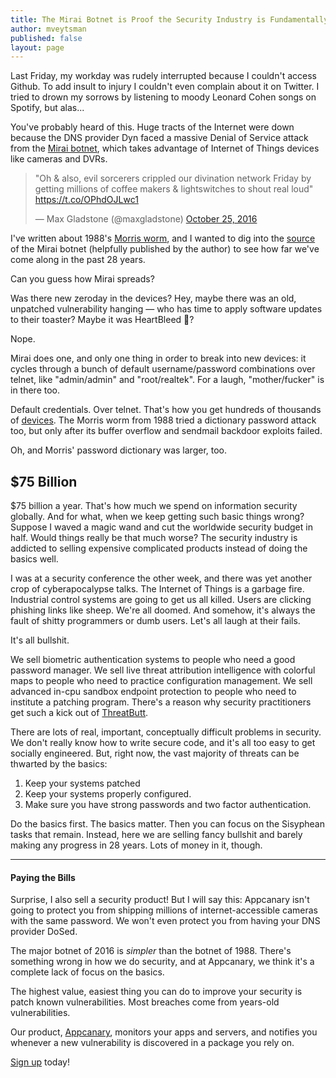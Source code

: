 ```yaml
---
title: The Mirai Botnet is Proof the Security Industry is Fundamentally Broken
author: mveytsman
published: false
layout: page
---
```


Last Friday, my workday was rudely interrupted because I couldn't access Github.
To add insult to injury I couldn't even complain about it on Twitter. I tried to
drown my sorrows by listening to moody Leonard Cohen songs on Spotify, but
alas...

You've probably heard of this. Huge tracts of the Internet were down because the DNS provider Dyn 
faced a massive Denial of Service attack from the
[Mirai botnet](https://krebsonsecurity.com/2016/10/hacked-cameras-dvrs-powered-todays-massive-internet-outage/), 
which takes advantage of Internet of Things devices like cameras and DVRs.

<blockquote class="twitter-tweet" data-lang="en"><p lang="en" dir="ltr">&quot;Oh &amp; also, evil sorcerers crippled our divination network Friday by getting millions of coffee makers &amp; lightswitches to shout real loud&quot; <a href="https://t.co/OPhdOJLwc1">https://t.co/OPhdOJLwc1</a></p>&mdash; Max Gladstone (@maxgladstone) <a href="https://twitter.com/maxgladstone/status/790890882543288320">October 25, 2016</a></blockquote>
<script async src="//platform.twitter.com/widgets.js" charset="utf-8"></script>

I've written about
1988's [Morris worm](https://blog.appcanary.com/2016/tale-of-two-worms.html), 
and I wanted to dig into the
[source](https://github.com/jgamblin/Mirai-Source-Code) of the Mirai botnet
(helpfully published by the author) to see how far we've come along in the past
28 years.

Can you guess how Mirai spreads? 

Was there new zeroday in the devices? Hey, maybe there was an old, unpatched
vulnerability hanging &mdash; who has time to apply software updates to their toaster? 
Maybe it was HeartBleed 👻?

Nope.

Mirai does one, and only one thing in order to break into new devices: it cycles through a bunch of default
username/password combinations over telnet, like "admin/admin" and "root/realtek". For a
laugh, "mother/fucker" is in there too.

Default credentials. Over telnet. That's how you get hundreds of thousands of
[devices](http://dyn.com/blog/dyn-analysis-summary-of-friday-october-21-attack/).
The Morris worm from 1988 tried a dictionary password attack too, but only after
its buffer overflow and sendmail backdoor exploits failed. 

Oh, and Morris' password dictionary was larger, too.

## $75 Billion 

$75 billion a year. That's how much we spend on information security globally.
And for what, when we keep getting such basic things wrong? Suppose I waved a
magic wand and cut the worldwide security budget in half. Would things really be
that much worse? The security industry is addicted to selling expensive
complicated products instead of doing the basics well. 

I was at a security conference the other week, and there was yet another crop of
cyberapocalypse talks. The Internet of Things is a garbage fire. Industrial control
systems are going to get us all killed. Users are clicking phishing links like
sheep. We're all doomed. And somehow, it's always the fault of shitty
programmers or dumb users. Let's all laugh at their fails.

It's all bullshit. 

We sell biometric authentication systems to people who need a good password
manager. We sell live threat attribution intelligence with colorful maps to
people who need to practice configuration management. We sell advanced
in-cpu sandbox endpoint protection to people who need to institute a patching program.
There's a reason why security practitioners get such a kick out of
[ThreatButt](https://threatbutt.com/).

There are lots of real, important, conceptually difficult problems in
security. We don't really know how to write secure code, and it's all too
easy to get socially engineered. But, right now, the vast majority of threats can be thwarted by the basics:

1. Keep your systems patched
2. Keep your systems properly configured.
3. Make sure you have strong passwords and two factor authentication.

Do the basics first. The basics matter. Then you can focus on the Sisyphean
tasks that remain. Instead, here we are selling fancy bullshit and barely making
any progress in 28 years. Lots of money in it, though.

---

#### Paying the Bills

Surprise, I also sell a security product! But I will say this: Appcanary
isn't going to protect you from shipping millions of internet-accessible
cameras with the same password. We won't even protect you from having your DNS
provider DoSed.

The major botnet of 2016 is *simpler* than the botnet of 1988. There's something
wrong in how we do security, and at Appcanary, we think it's a complete lack of
focus on the basics. 

The highest value, easiest thing you can do to improve your security is patch
known vulnerabilities. Most breaches come from years-old vulnerabilities. 

Our product,
[Appcanary](https://appcanary.com/?utm_source=blog&utm_medium=web&utm_campaign=broken),
monitors your apps and servers, and notifies you whenever a new vulnerability is
discovered in a package you rely on.

[Sign up](https://appcanary.com/sign_up?utm_source=blog&utm_medium=web&utm_campaign=broken) today!

